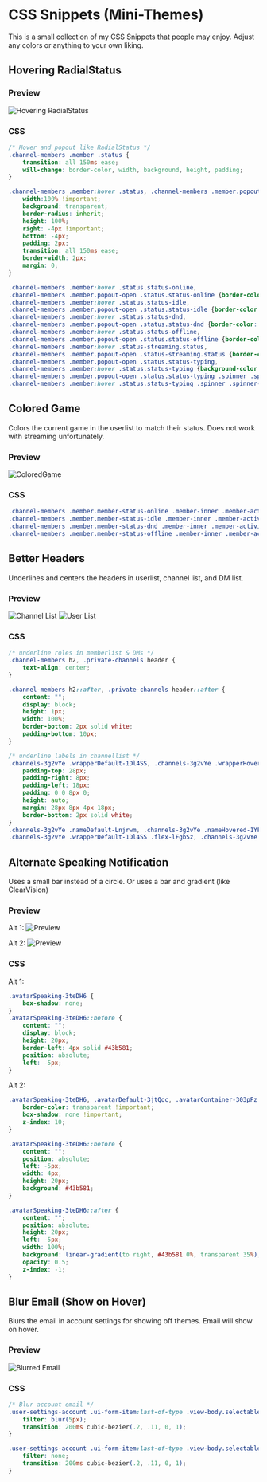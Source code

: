 # CSS Snippets (Mini-Themes)

This is a small collection of my CSS Snippets that people may enjoy. Adjust any colors or anything to your own liking.

## Hovering RadialStatus

### Preview

![Hovering RadialStatus](http://i.zackrauen.com/M726Vg.gif)

### CSS

```css
/* Hover and popout like RadialStatus */
.channel-members .member .status {
	transition: all 150ms ease;
    will-change: border-color, width, background, height, padding;
}

.channel-members .member:hover .status, .channel-members .member.popout-open .status {
    width:100% !important;
    background: transparent;
    border-radius: inherit;
    height: 100%;
	right: -4px !important;
	bottom: -4px;
	padding: 2px;
	transition: all 150ms ease;
	border-width: 2px;
	margin: 0;
}

.channel-members .member:hover .status.status-online,
.channel-members .member.popout-open .status.status-online {border-color: #43b581 !important}
.channel-members .member:hover .status.status-idle,
.channel-members .member.popout-open .status.status-idle {border-color: #faa61a !important}
.channel-members .member:hover .status.status-dnd,
.channel-members .member.popout-open .status.status-dnd {border-color: #f04747 !important}
.channel-members .member:hover .status.status-offline,
.channel-members .member.popout-open .status.status-offline {border-color: #636b75 !important}
.channel-members .member:hover .status-streaming.status,
.channel-members .member.popout-open .status-streaming.status {border-color: #593695 !important}
.channel-members .member.popout-open .status.status-typing,
.channel-members .member:hover .status.status-typing {background-color: rgba(0, 0, 0, 0.4) !important;}
.channel-members .member.popout-open .status.status-typing .spinner .spinner-inner,
.channel-members .member:hover .status.status-typing .spinner .spinner-inner {left: 1px !important;top: 1px !important;}
```

## Colored Game

Colors the current game in the userlist to match their status. Does not work with streaming unfortunately.

### Preview

![ColoredGame](http://i.zackrauen.com/wA8OgT.png)

### CSS

```css
.channel-members .member.member-status-online .member-inner .member-activity-text strong {color: #43b581}
.channel-members .member.member-status-idle .member-inner .member-activity-text strong {color: #faa61a}
.channel-members .member.member-status-dnd .member-inner .member-activity-text strong {color: #f04747}
.channel-members .member.member-status-offline .member-inner .member-activity-text strong {color: #636b75}
```


## Better Headers

Underlines and centers the headers in userlist, channel list, and DM list.

### Preview

![Channel List](http://i.zackrauen.com/0oKsvn.png)
![User List](http://i.zackrauen.com/0SMAGX.png)

### CSS

```css
/* underline roles in memberlist & DMs */
.channel-members h2, .private-channels header {
	text-align: center;
}

.channel-members h2::after, .private-channels header::after {
	content: "";
	display: block;
	height: 1px;
	width: 100%;
	border-bottom: 2px solid white;
	padding-bottom: 10px;
}

/* underline labels in channellist */
.channels-3g2vYe .wrapperDefault-1Dl4SS, .channels-3g2vYe .wrapperHovered-1KDCyZ {
	padding-top: 28px;
	padding-right: 8px;
	padding-left: 18px;
	padding: 0 0 8px 0;
	height: auto;
	margin: 28px 8px 4px 18px;
	border-bottom: 2px solid white;
}
.channels-3g2vYe .nameDefault-Lnjrwm, .channels-3g2vYe .nameHovered-1YFSWq {text-align: center;}
.channels-3g2vYe .wrapperDefault-1Dl4SS .flex-lFgbSz, .channels-3g2vYe .wrapperHovered-1KDCyZ .flex-lFgbSz {margin-right:0;}
```

## Alternate Speaking Notification

Uses a small bar instead of a circle. Or uses a bar and gradient (like ClearVision)

### Preview

Alt 1:
![Preview](http://i.zackrauen.com/zW6OZ8.png)

Alt 2:
![Preview](http://i.zackrauen.com/8zBFJy.png)

### CSS

Alt 1:
```css
.avatarSpeaking-3teDH6 {
	box-shadow: none;
}
.avatarSpeaking-3teDH6::before {
	content: "";
	display: block;
	height: 20px;
	border-left: 4px solid #43b581;
	position: absolute;
	left: -5px;
}
```

Alt 2:
```css
.avatarSpeaking-3teDH6, .avatarDefault-3jtQoc, .avatarContainer-303pFz {
	border-color: transparent !important;
	box-shadow: none !important;
	z-index: 10;
}

.avatarSpeaking-3teDH6::before {
	content: "";
	position: absolute;
	left: -5px;
	width: 4px;
	height: 20px;
	background: #43b581;
}

.avatarSpeaking-3teDH6::after {
	content: "";
	position: absolute;
	height: 20px;
	left: -5px;
	width: 100%;
	background: linear-gradient(to right, #43b581 0%, transparent 35%);
	opacity: 0.5;
	z-index: -1;
}
```

## Blur Email (Show on Hover)

Blurs the email in account settings for showing off themes. Email will show on hover.

### Preview

![Blurred Email](http://i.zackrauen.com/pESY7C.gif)

### CSS

```css
/* Blur account email */
.user-settings-account .ui-form-item:last-of-type .view-body.selectable-prgIYK:last-of-type {
	filter: blur(5px);
	transition: 200ms cubic-bezier(.2, .11, 0, 1);
}

.user-settings-account .ui-form-item:last-of-type .view-body.selectable-prgIYK:last-of-type:hover {
	filter: none;
	transition: 200ms cubic-bezier(.2, .11, 0, 1);
}
```